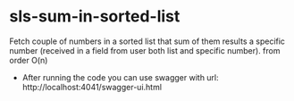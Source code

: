 # sls-sum-in-sorted-list
Fetch couple of numbers in a sorted list that sum of them results a specific number (received in a field from user both list and specific number). from order O(n)
* After running the code you can use swagger with url: http://localhost:4041/swagger-ui.html
